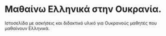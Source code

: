 # Μαθαίνω Ελληνικά στην Ουκρανία.
Ιστοσελίδα με ασκήσεις και διδακτικό υλικό για Ουκρανούς μαθητές που μαθαίνουν Ελληνικά.
